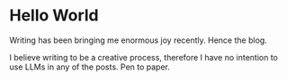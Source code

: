 # Hello World

Writing has been bringing me enormous joy recently. Hence the blog.

I believe writing to be a creative process, therefore I have no intention to use LLMs in any of the posts. Pen to paper.
